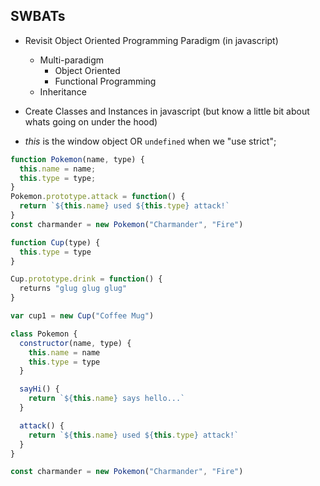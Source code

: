 ## SWBATs
* Revisit Object Oriented Programming Paradigm (in javascript)
  * Multi-paradigm
    * Object Oriented
    * Functional Programming
  * Inheritance

* Create Classes and Instances in javascript (but know a little bit about whats going on under the hood)


* *this* is the window object OR `undefined` when we "use strict";
```javascript
function Pokemon(name, type) {
  this.name = name;
  this.type = type;
}
Pokemon.prototype.attack = function() {
  return `${this.name} used ${this.type} attack!`
}
const charmander = new Pokemon("Charmander", "Fire")

function Cup(type) {
  this.type = type
}

Cup.prototype.drink = function() {
  returns "glug glug glug"
}

var cup1 = new Cup("Coffee Mug")
```


```javascript
class Pokemon {
  constructor(name, type) {
    this.name = name
    this.type = type
  }

  sayHi() {
    return `${this.name} says hello...`
  }

  attack() {
    return `${this.name} used ${this.type} attack!`
  }
}

const charmander = new Pokemon("Charmander", "Fire")
```